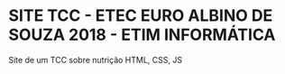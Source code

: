 # SITE TCC - ETEC EURO ALBINO DE SOUZA 2018 - ETIM INFORMÁTICA
Site de um TCC sobre nutrição
HTML, CSS, JS

